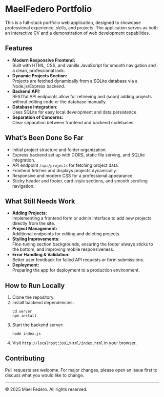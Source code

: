 # MaelFedero Portfolio

This is a full-stack portfolio web application, designed to showcase professional experience, skills, and projects. The application serves as both an interactive CV and a demonstration of web development capabilities.

## Features

- **Modern Responsive Frontend:**  
  Built with HTML, CSS, and vanilla JavaScript for smooth navigation and a clean, professional look.
- **Dynamic Projects Section:**  
  Projects are fetched dynamically from a SQLite database via a Node.js/Express backend.
- **Backend API:**  
  RESTful API endpoints allow for retrieving and (soon) adding projects without editing code or the database manually.
- **Database Integration:**  
  Uses SQLite for easy local development and data persistence.
- **Separation of Concerns:**  
  Clear separation between frontend and backend codebases.

## What’s Been Done So Far

- Initial project structure and folder organization.
- Express backend set up with CORS, static file serving, and SQLite integration.
- API endpoint `/api/projects` for fetching project data.
- Frontend fetches and displays projects dynamically.
- Responsive and modern CSS for a professional appearance.
- Sticky header and footer, card-style sections, and smooth scrolling navigation.

## What Still Needs Work

- **Adding Projects:**  
  Implementing a frontend form or admin interface to add new projects directly from the site.
- **Project Management:**  
  Additional endpoints for editing and deleting projects.
- **Styling Improvements:**  
  Fine-tuning section backgrounds, ensuring the footer always sticks to the bottom, and improving mobile responsiveness.
- **Error Handling & Validation:**  
  Better user feedback for failed API requests or form submissions.
- **Deployment:**  
  Preparing the app for deployment to a production environment.

## How to Run Locally

1. Clone the repository.
2. Install backend dependencies:
   ```
   cd server
   npm install
   ```
3. Start the backend server:
   ```
   node index.js
   ```
4. Visit `http://localhost:3001/Html/index.html` in your browser.

## Contributing

Pull requests are welcome. For major changes, please open an issue first to discuss what you would like to change.

---

© 2025 Mael Federo. All rights reserved.